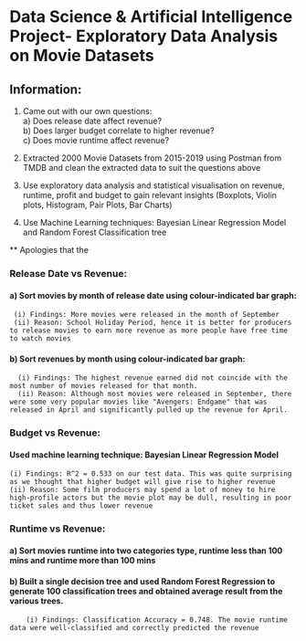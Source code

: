 # Data Science & Artificial Intelligence Project- Exploratory Data Analysis on Movie Datasets

## **Information**:  

1. Came out with our own questions:  
   a) Does release date affect revenue?  
   b) Does larger budget correlate to higher revenue?  
   c) Does movie runtime affect revenue?   

2. Extracted 2000 Movie Datasets from 2015-2019 using Postman from TMDB and clean the extracted data to suit the questions above
   
3. Use exploratory data analysis and statistical visualisation on revenue, runtime, profit and budget to gain relevant insights (Boxplots, Violin plots, Histogram, Pair Plots, Bar Charts)

4. Use Machine Learning techniques: Bayesian Linear Regression Model and Random Forest Classification tree  

** Apologies that the 

### Release Date vs Revenue: 
#### a) Sort movies by month of release date using colour-indicated bar graph:  
     (i) Findings: More movies were released in the month of September   
     (ii) Reason: School Holiday Period, hence it is better for producers to release movies to earn more revenue as more people have free time to watch movies  
#### b) Sort revenues by month using colour-indicated bar graph:      
      (i) Findings: The highest revenue earned did not coincide with the most number of movies released for that month.    
      (ii) Reason: Although most movies were released in September, there were some very popular movies like "Avengers: Endgame" that was released in April and significantly pulled up the revenue for April.    


### Budget vs Revenue:
#### Used machine learning technique: Bayesian Linear Regression Model 
    (i) Findings: R^2 = 0.533 on our test data. This was quite surprising as we thought that higher budget will give rise to higher revenue  
    (ii) Reason: Some film producers may spend a lot of money to hire high-profile actors but the movie plot may be dull, resulting in poor ticket sales and thus lower revenue  
    
### Runtime vs Revenue:
#### a) Sort movies runtime into two categories type, runtime less than 100 mins and runtime more than 100 mins  
#### b) Built a single decision tree and used Random Forest Regression to generate 100 classification trees and obtained average result from the various trees.  
        (i) Findings: Classification Accuracy = 0.748. The movie runtime data were well-classified and correctly predicted the revenue  

     
     
     
     
